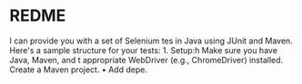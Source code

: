 # REDME
I can provide you with a set of Selenium tes in Java using JUnit and Maven. Here's a sample structure for your tests:  1. Setup:h  Make sure you have Java, Maven, and t appropriate WebDriver (e.g., ChromeDriver) installed.  Create a Maven project.  • Add depe.
